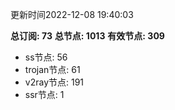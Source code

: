 更新时间2022-12-08 19:40:03

**总订阅: 73**
**总节点: 1013**
**有效节点: 309**
- ss节点: 56
- trojan节点: 61
- v2ray节点: 191
- ssr节点: 1
